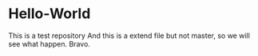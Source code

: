 # Hello-World
This is a test repository
And this is a extend file but not master, so we will see what happen. Bravo.

